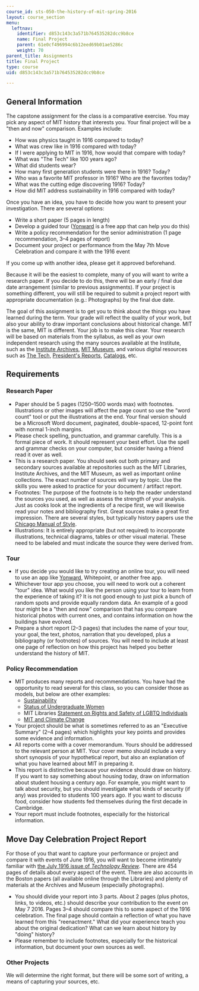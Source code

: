 ```yaml
---
course_id: sts-050-the-history-of-mit-spring-2016
layout: course_section
menu:
  leftnav:
    identifier: d853c143c3a571b764535282dcc9b8ce
    name: Final Project
    parent: 61e0cf496994c6b12eed69b01ae5286c
    weight: 70
parent_title: Assignments
title: Final Project
type: course
uid: d853c143c3a571b764535282dcc9b8ce

---
```


General Information
-------------------

The capstone assignment for the class is a comparative exercise. You may pick any aspect of MIT history that interests you. Your final project will be a "then and now" comparison. Examples include:

*   How was physics taught in 1916 compared to today?
*   What was crew like in 1916 compared with today?
*   If I were applying to MIT in 1916, how would that compare with today?
*   What was "The Tech" like 100 years ago?
*   What did students wear?
*   How many first generation students were there in 1916? Today?
*   Who was a favorite MIT professor in 1916? Who are the favorites today?
*   What was the cutting edge discovering 1916? Today?
*   How did MIT address sustainability in 1916 compared with today?

Once you have an idea, you have to decide how you want to present your investigation. There are several options:

*   Write a short paper (5 pages in length)
*   Develop a guided tour ([Yonward](http://www.yonward.com/) is a free app that can help you do this)
*   Write a policy recommendation for the senior administration (1 page recommendation, 3–4 pages of report)
*   Document your project or performance from the May 7th Move Celebration and compare it with the 1916 event

If you come up with another idea, please get it approved beforehand.

Because it will be the easiest to complete, many of you will want to write a research paper. If you decide to do this, there will be an early / final due date arrangement (similar to previous assignments). If your project is something different, you will still be required to submit a project report with appropriate documentation (e.g.: Photographs) by the final due date.

The goal of this assignment is to get you to think about the things you have learned during the term. Your grade will reflect the quality of your work, but also your ability to draw important conclusions about historical change. MIT is the same, MIT is different. Your job is to make this clear. Your research will be based on materials from the syllabus, as well as your own independent research using the many sources available at the Institute, such as the [Institute Archives](https://libraries.mit.edu/archives/), [MIT Museum](http://mitmuseum.mit.edu/), and various digital resources such as [The Tech](https://thetech.com/), [President's Reports](http://dome.mit.edu/handle/1721.3/58931), [Catalogs](http://dome.mit.edu/handle/1721.3/81660), etc.

Requirements
------------

### Research Paper

*   Paper should be 5 pages (1250–1500 words max) with footnotes. Illustrations or other images will affect the page count so use the "word count" tool or put the illustrations at the end. Your final version should be a Microsoft Word document, paginated, double-spaced, 12-point font with normal 1-inch margins.
*   Please check spelling, punctuation, and grammar carefully. This is a formal piece of work. It should represent your best effort. Use the spell and grammar checks on your computer, but consider having a friend read it over as well.
*   This is a research paper. You should seek out both primary and secondary sources available at repositories such as the MIT Libraries, Institute Archives, and the MIT Museum, as well as important online collections. The exact number of sources will vary by topic. Use the skills you were asked to practice for your document / artifact report.
*   Footnotes: The purpose of the footnote is to help the reader understand the sources you used, as well as assess the strength of your analysis. Just as cooks look at the ingredients of a recipe first, we will likewise read your notes and bibliography first. Great sources make a great first impression. There are several styles, but typically history papers use the [Chicago Manual of Style](http://www.chicagomanualofstyle.org/16/ch14/ch14_toc.html).
*   Illustrations: It is entirely appropriate (but not required) to incorporate illustrations, technical diagrams, tables or other visual material. These need to be labeled and must indicate the source they were derived from.

### Tour

*   If you decide you would like to try creating an online tour, you will need to use an app like [Yonward](http://www.yonward.com/), Whitepoint, or another free app.
*   Whichever tour app you choose, you will need to work out a coherent "tour" idea. What would you like the person using your tour to learn from the experience of taking it? It is not good enough to just pick a bunch of random spots and provide equally random data. An example of a good tour might be a "then and now" comparison that has you compare historical photos with current ones, and contains information on how the buildings have evolved.
*   Prepare a short report (2–3 pages) that includes the name of your tour, your goal, the text, photos, narration that you developed, plus a bibliography (or footnotes) of sources. You will need to include at least one page of reflection on how this project has helped you better understand the history of MIT.

### Policy Recommendation

*   MIT produces many reports and recommendations. You have had the opportunity to read several for this class, so you can consider those as models, but below are other examples:
    *   [Sustainability](https://sustainability.mit.edu/working-groups/recommendations)
    *   [Status of Undergraduate Women](http://diversity.mit.edu/status-undergrad-women/)
    *   MIT Libraries [Statement on Rights and Safety of LGBTQ Individuals](http://libraries.mit.edu/news/libraries-supports-civil/21945/)
    *   [MIT and Climate Change](https://climateaction.mit.edu/reports)
*   Your project should be what is sometimes referred to as an "Executive Summary" (2–4 pages) which highlights your key points and provides some evidence and information.
*   All reports come with a cover memorandum. Yours should be addressed to the relevant person at MIT. Your cover memo should include a very short synopsis of your hypothetical report, but also an explanation of what you have learned about MIT in preparing it.
*   This report is distinctive because your evidence should draw on history. If you want to say something about housing today, draw on information about student housing a century ago. For example, you might want to talk about security, but you should investigate what kinds of security (if any) was provided to students 100 years ago. If you want to discuss food, consider how students fed themselves during the first decade in Cambridge.
*   Your report must include footnotes, especially for the historical information.

Move Day Celebration Project Report
-----------------------------------

For those of you that want to capture your performance or project and compare it with events of June 1916, you will want to become intimately familiar with [the July 1916 issue of _Technology Review_](https://www.technologyreview.com/magazine/1916/07/). There are 454 pages of details about every aspect of the event. There are also accounts in the Boston papers (all available online through the Libraries) and plenty of materials at the Archives and Museum (especially photographs).

*   You should divide your report into 3 parts. About 2 pages (plus photos, links, to videos, etc.) should describe your contribution to the event on May 7 2016. Pages 3–4 should compare this to some aspect of the 1916 celebration. The final page should contain a reflection of what you have learned from this "reenactment." What did your experience teach you about the original dedication? What can we learn about history by "doing" history?
*   Please remember to include footnotes, especially for the historical information, but document your own sources as well.

### Other Projects

We will determine the right format, but there will be some sort of writing, a means of capturing your sources, etc.